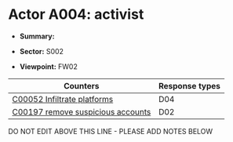 # Actor A004: activist

* **Summary:** 

* **Sector:** S002

* **Viewpoint:** FW02


| Counters | Response types |
| -------- | -------------- |
| [C00052 Infiltrate platforms](../counters/C00052.md) | D04 |
| [C00197 remove suspicious accounts](../counters/C00197.md) | D02 |


DO NOT EDIT ABOVE THIS LINE - PLEASE ADD NOTES BELOW